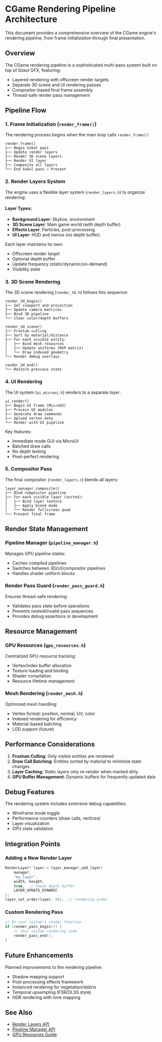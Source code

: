 # CGame Rendering Pipeline Architecture

This document provides a comprehensive overview of the CGame engine's rendering pipeline, from frame initialization through final presentation.

## Overview

The CGame rendering pipeline is a sophisticated multi-pass system built on top of Sokol GFX, featuring:
- Layered rendering with offscreen render targets
- Separate 3D scene and UI rendering passes
- Compositor-based final frame assembly
- Thread-safe render pass management

## Pipeline Flow

### 1. Frame Initialization (`render_frame()`)

The rendering process begins when the main loop calls `render_frame()`:

```
render_frame()
├── Begin Sokol pass
├── Update render layers
├── Render 3D scene layers
├── Render UI layer
├── Composite all layers
└── End Sokol pass → Present
```

### 2. Render Layers System

The engine uses a flexible layer system (`render_layers.h`) to organize rendering:

#### Layer Types:
- **Background Layer**: Skybox, environment
- **3D Scene Layer**: Main game world (with depth buffer)
- **Effects Layer**: Particles, post-processing
- **UI Layer**: HUD and menus (no depth buffer)

Each layer maintains its own:
- Offscreen render target
- Optional depth buffer
- Update frequency (static/dynamic/on-demand)
- Visibility state

### 3. 3D Scene Rendering

The 3D scene rendering (`render_3d.h`) follows this sequence:

```
render_3d_begin()
├── Set viewport and projection
├── Update camera matrices
├── Bind 3D pipeline
└── Clear color/depth buffers

render_3d_scene()
├── Frustum culling
├── Sort by material/distance
├── For each visible entity:
│   ├── Bind mesh resources
│   ├── Update uniforms (MVP matrix)
│   └── Draw indexed geometry
└── Render debug overlays

render_3d_end()
└── Restore previous state
```

### 4. UI Rendering

The UI system (`ui_microui.h`) renders to a separate layer:

```
ui_render()
├── Begin UI frame (MicroUI)
├── Process UI modules
├── Generate draw commands
├── Upload vertex data
└── Render with UI pipeline
```

Key features:
- Immediate mode GUI via MicroUI
- Batched draw calls
- No depth testing
- Pixel-perfect rendering

### 5. Compositor Pass

The final compositor (`render_layers.c`) blends all layers:

```
layer_manager_composite()
├── Bind compositor pipeline
├── For each visible layer (sorted):
│   ├── Bind layer texture
│   ├── Apply blend mode
│   └── Render fullscreen quad
└── Present final frame
```

## Render State Management

### Pipeline Manager (`pipeline_manager.h`)

Manages GPU pipeline states:
- Caches compiled pipelines
- Switches between 3D/UI/compositor pipelines
- Handles shader uniform blocks

### Render Pass Guard (`render_pass_guard.h`)

Ensures thread-safe rendering:
- Validates pass state before operations
- Prevents nested/invalid pass sequences
- Provides debug assertions in development

## Resource Management

### GPU Resources (`gpu_resources.h`)

Centralized GPU resource tracking:
- Vertex/index buffer allocation
- Texture loading and binding
- Shader compilation
- Resource lifetime management

### Mesh Rendering (`render_mesh.h`)

Optimized mesh handling:
- Vertex format: position, normal, UV, color
- Indexed rendering for efficiency
- Material-based batching
- LOD support (future)

## Performance Considerations

1. **Frustum Culling**: Only visible entities are rendered
2. **Draw Call Batching**: Entities sorted by material to minimize state changes
3. **Layer Caching**: Static layers only re-render when marked dirty
4. **GPU Buffer Management**: Dynamic buffers for frequently updated data

## Debug Features

The rendering system includes extensive debug capabilities:
- Wireframe mode toggle
- Performance counters (draw calls, vertices)
- Layer visualization
- GPU state validation

## Integration Points

### Adding a New Render Layer

```c
RenderLayer* layer = layer_manager_add_layer(
    manager,
    "my_layer",
    width, height,
    true,  // needs depth buffer
    LAYER_UPDATE_DYNAMIC
);
layer_set_order(layer, 50);  // rendering order
```

### Custom Rendering Pass

```c
// In your system's render function
if (render_pass_begin()) {
    // Your custom rendering code
    render_pass_end();
}
```

## Future Enhancements

Planned improvements to the rendering pipeline:
- Shadow mapping support
- Post-processing effects framework
- Instanced rendering for vegetation/debris
- Temporal upsampling (FSR/DLSS style)
- HDR rendering with tone mapping

## See Also

- [Render Layers API](../api/render_layers.md)
- [Pipeline Manager API](../api/pipeline_manager.md)
- [GPU Resources Guide](../guides/gpu_resources.md)
